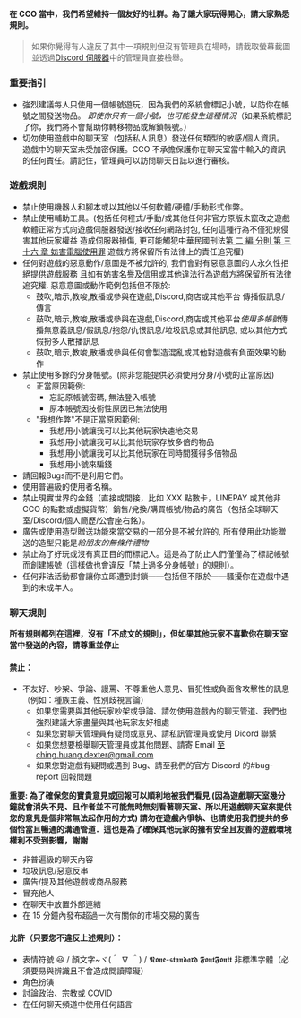 #### 在 CCO 當中，我們希望維持一個友好的社群。為了讓大家玩得開心，請大家熟悉規則。

> 如果你覺得有人違反了其中一項規則但沒有管理員在場時，請截取螢幕截圖並透過[Discord 伺服器](https://discord.gg/JREx8xz)中的管理員直接檢舉。

### 重要指引

-   強烈建議每人只使用一個帳號遊玩，因為我們的系統會標記小號，以防你在帳號之間發送物品。 _即使你只有一個小號，也可能發生這種情況_（如果系統標記了你，我們將不會幫助你轉移物品或解鎖帳號。）
-   切勿使用遊戲中的聊天室（包括私人訊息）發送任何類型的敏感/個人資訊。 遊戲中的聊天室未受加密保護。CCO 不承擔保護你在聊天室當中輸入的資訊的任何責任。請記住，管理員可以訪問聊天日誌以進行審核。

### 遊戲規則

-   禁止使用機器人和腳本或以其他以任何軟體/硬體/手動形式作弊。
-   禁止使用輔助工具。(包括任何程式/手動/或其他任何非官方原版未竄改之遊戲軟體正常方式向遊戲伺服器發送/接收任何網路封包, 任何這種行為不僅犯規侵害其他玩家權益 造成伺服器損傷, 更可能觸犯中華民國刑法[第 二 編 分則 第 三十六 章 妨害電腦使用罪](https://law.moj.gov.tw/LawClass/LawParaDeatil.aspx?pcode=C0000001&bp=53#:~:text=%E7%84%A1%E6%95%85%E8%BC%B8%E5%85%A5%E4%BB%96%E4%BA%BA%E5%B8%B3%E8%99%9F%E5%AF%86%E7%A2%BC,%E5%8D%81%E8%90%AC%E5%85%83%E4%BB%A5%E4%B8%8B%E7%BD%B0%E9%87%91%E3%80%82&text=%E7%84%A1%E6%95%85%E5%8F%96%E5%BE%97%E3%80%81%E5%88%AA%E9%99%A4%E6%88%96%E8%AE%8A%E6%9B%B4,%E5%8D%81%E8%90%AC%E5%85%83%E4%BB%A5%E4%B8%8B%E7%BD%B0%E9%87%91%E3%80%82) 遊戲方將保留所有法律上的責任追究權)
-   任何對遊戲的惡意動作/意圖是不被允許的, 我們會對有惡意意圖的人永久性拒絕提供遊戲服務 且如有[妨害名譽及信用](https://law.moj.gov.tw/LawClass/LawParaDeatil.aspx?pcode=C0000001&bp=44)或其他違法行為遊戲方將保留所有法律追究權. 惡意意圖或動作範例包括但不限於:
    -   鼓吹,暗示,教唆,散播或參與在遊戲,Discord,商店或其他平台 傳播假訊息/傳言
    -   鼓吹,暗示,教唆,散播或參與在遊戲,Discord,商店或其他平台*使用多帳號*傳播無意義訊息/假訊息/抱怨/仇恨訊息/垃圾訊息或其他訊息, 或以其他方式假扮多人散播訊息
    -   鼓吹,暗示,教唆,散播或參與任何會製造混亂或其他對遊戲有負面效果的動作
-   禁止使用多餘的分身帳號。(除非您能提供必須使用分身/小號的正當原因)
    -   正當原因範例:
        -   忘記原帳號密碼, 無法登入帳號
        -   原本帳號因技術性原因已無法使用
    -   "我想作弊"不是正當原因範例:
        -   我想用小號讓我可以比其他玩家快速地交易
        -   我想用小號讓我可以比其他玩家存放多倍的物品
        -   我想用小號讓我可以比其他玩家在同時間獲得多倍物品
        -   我想用小號來騙錢
-   請回報Bugs而不是利用它們。
-   使用普遍級的使用者名稱。
-   禁止現實世界的金錢（直接或間接，比如 XXX 點數卡，LINEPAY 或其他非 CCO 的點數或虛擬貨幣）銷售/兌換/購買帳號/物品的廣告（包括全球聊天室/Discord/個人簡歷/公會座右銘）。
-   廣告或使用造型贈送功能來當交易的一部分是不被允許的, 所有使用此功能贈送的造型只能是*給朋友的無條件禮物*
-   禁止為了好玩或沒有真正目的而標記人。這是為了防止人們僅僅為了標記帳號而創建帳號（這樣做也會違反「禁止過多分身帳號」的規則）。
-   任何非法活動都會讓你立即遭到封鎖——包括但不限於——騷擾你在遊戲中遇到的未成年人。

### 聊天規則

**所有規則都列在這裡，沒有「不成文的規則」，但如果其他玩家不喜歡你在聊天室當中發送的內容，請尊重並停止**

#### 禁止：

-   不友好、吵架、爭論、謾罵、不尊重他人意見、冒犯性或負面含攻擊性的訊息（例如：種族主義、性別歧視言論）
    -   如果您需要與其他玩家吵架或爭論、請勿使用遊戲內的聊天管道、我們也強烈建議大家盡量與其他玩家友好相處
    -   如果您對聊天管理員有疑問或意見、請私訊管理員或使用 Dicord 聯繫
    -   如果您想要檢舉聊天管理員或其他問題、請寄 Email 至ching.huang.dexter@gmail.com
    -   如果您對遊戲有疑問或遇到 Bug、請至我們的官方 Discord 的#bug-report 回報問題

**重要: 為了確保您的寶貴意見或回報可以順利地被我們看見 (因為遊戲聊天室幾分鐘就會消失不見、且作者並不可能無時無刻看著聊天室、所以用遊戲聊天室來提供您的意見是個非常無法起作用的方式) 請勿在遊戲內爭執、也請使用我們提共的多個恰當且暢通的溝通管道．這也是為了確保其他玩家的擁有安全且友善的遊戲環境權利不受到影響，謝謝**

-   非普遍級的聊天內容
-   垃圾訊息/惡意反串
-   廣告/提及其他遊戲或商品服務
-   冒充他人
-   在聊天中放置外部連結
-   在 15 分鐘內發布超過一次有關你的市場交易的廣告

#### 允許（只要您不違反上述規則）：

-   表情符號 😃 / 顏文字~ヾ(＾ ∇ ＾) / 𝕹𝖔𝖓𝖊-𝖘𝖙𝖆𝖓𝖉𝖆𝖗𝖉 𝕱𝖔𝖓𝖙𝕱𝖔𝖓𝖙𝖙 非標準字體（必須要易與辨識且不會造成閲讀障礙）
-   角色扮演
-   討論政治、宗教或 COVID
-   在任何聊天頻道中使用任何語言
